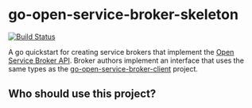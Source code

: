 # go-open-service-broker-skeleton

[![Build Status](https://travis-ci.org/pmorie/go-open-service-broker-skeleton.svg?branch=master)](https://travis-ci.org/pmorie/go-open-service-broker-skeleton "Travis")

A go quickstart for creating service brokers that implement the
[Open Service Broker API](https://github.com/openservicebrokerapi/servicebroker).
Broker authors implement an interface that uses the same types as the
[go-open-service-broker-client](https://github.com/pmorie/go-open-service-broker-client)
project.

## Who should use this project?

